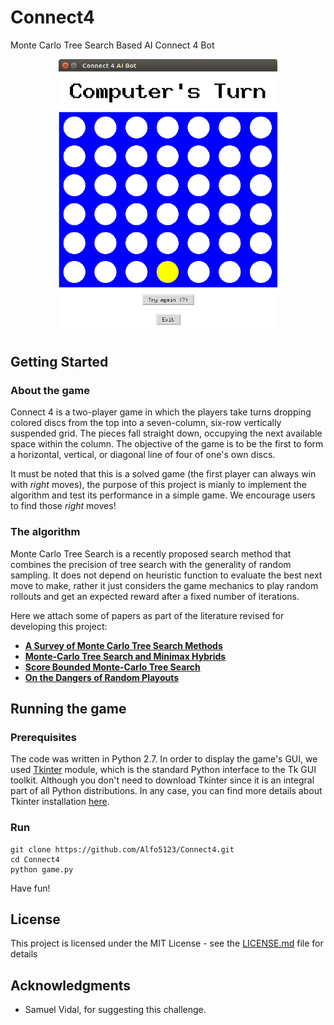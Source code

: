 # Connect4
Monte Carlo Tree Search Based AI Connect 4 Bot

<p align="center">
  <img src="https://github.com/Alfo5123/Connect4/blob/master/img/game_example.gif" width="350"/>  
</p>

## Getting Started

### About the game

Connect 4 is a two-player game in which the players take turns dropping colored discs from the top into a seven-column, six-row vertically suspended grid. The pieces fall straight down, occupying the next available space within the column. The objective of the game is to be the first to form a horizontal, vertical, or diagonal line of four of one's own discs.

It must be noted that this is a solved game (the first player can always win with *right* moves), the purpose of this project is mianly to implement the algorithm and test its performance in a simple game. We encourage users to find those *right* moves!

### The algorithm

Monte Carlo Tree Search is a recently proposed search method that combines the precision of tree search with the
generality of random sampling. It does not depend on heuristic function to evaluate the best next move to make, rather it just considers the game mechanics to play random rollouts and get an expected reward after a fixed number of iterations. 

Here we attach some of papers as part of the literature revised for developing this project:
- **[A Survey of Monte Carlo Tree Search Methods](http://citeseerx.ist.psu.edu/viewdoc/download;jsessionid=B7BB1338BDE1F287ECFC52AD86AFD055?doi=10.1.1.297.3086&rep=rep1&type=pdf)**
- **[Monte-Carlo Tree Search and Minimax Hybrids](https://dke.maastrichtuniversity.nl/m.winands/documents/paper%2049.pdf)**
- **[Score Bounded Monte-Carlo Tree Search](https://pdfs.semanticscholar.org/d2c4/8b5d3fe77521bf0b0b0ec5f0b43e6b5f9723.pdf)**
- **[On the Dangers of Random Playouts](http://citeseerx.ist.psu.edu/viewdoc/download?doi=10.1.1.297.4379&rep=rep1&type=pdf)**

## Running the game

### Prerequisites

The code was written in Python 2.7. In order to display the game's GUI, we used [Tkinter](https://docs.python.org/2/library/tkinter.html) module, which is the standard Python interface to the Tk GUI toolkit. Although you don't need to download Tkinter since it is an integral part of all Python distributions. In any case, you can find more details about Tkinter installation [here](http://ftp.ntua.gr/mirror/python/topics/tkinter/download.html).

### Run
```
git clone https://github.com/Alfo5123/Connect4.git
cd Connect4
python game.py
```

Have fun!

## License

This project is licensed under the MIT License - see the [LICENSE.md](https://github.com/Alfo5123/Connect4/blob/master/LICENSE) file for details

## Acknowledgments

* Samuel Vidal, for suggesting this challenge.

